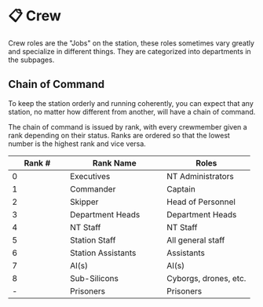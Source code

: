 # 📋 Crew

Crew roles are the "Jobs" on the station, these roles sometimes vary greatly and specialize in different things. They are categorized into departments in the subpages.

## Chain of Command <img src="https://lh3.googleusercontent.com/Gu82RVgvMEJshQ79i0fFAW66sFtgTQLpF0AfwWAyR1F3l7HRUfMEF4FfTpmX8vjrk_9rxG7ehL-0jjHLnOS2A6S8CC0wLM7EWRi5OGGk5-j8qg-7am-LlKL4CxpPE6MiTQBYwsnmByIs66rAcKTFVw" alt="" data-size="line">

To keep the station orderly and running coherently, you can expect that any station, no matter how different from another, will have a chain of command.

The chain of command is issued by rank, with every crewmember given a rank depending on their status. Ranks are ordered so that the lowest number is the highest rank and vice versa.

<table><thead><tr><th width="102">Rank #</th><th width="181">Rank Name</th><th>Roles</th></tr></thead><tbody><tr><td>0</td><td>Executives</td><td>NT Administrators</td></tr><tr><td>1</td><td>Commander</td><td>Captain</td></tr><tr><td>2</td><td>Skipper</td><td>Head of Personnel</td></tr><tr><td>3</td><td>Department Heads</td><td>Department Heads</td></tr><tr><td>4</td><td>NT Staff</td><td>NT Staff</td></tr><tr><td>5</td><td>Station Staff</td><td>All general staff</td></tr><tr><td>6</td><td>Station Assistants</td><td>Assistants</td></tr><tr><td>7</td><td>AI(s)</td><td>AI(s)</td></tr><tr><td>8</td><td>Sub-Silicons</td><td>Cyborgs, drones, etc.</td></tr><tr><td>-</td><td>Prisoners</td><td>Prisoners</td></tr></tbody></table>
